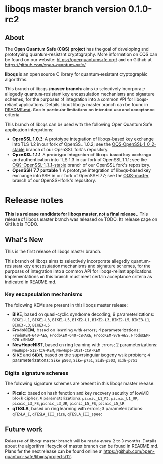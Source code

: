 liboqs master branch version 0.1.0-rc2
======================================

About
-----

The **Open Quantum Safe (OQS) project** has the goal of developing and prototyping quantum-resistant cryptography.  More information on OQS can be found on our website: https://openquantumsafe.org/ and on Github at https://github.com/open-quantum-safe/.  

**liboqs** is an open source C library for quantum-resistant cryptographic algorithms.  

This branch of liboqs (**master branch**) aims to selectively incorporate allegedly quantum-resistant key encapsulation mechanisms and signature schemes, for the purposes of integration into a common API for liboqs-reliant applications.  Details about liboqs master branch can be found in [README.md](https://github.com/open-quantum-safe/liboqs/blob/master/README.md).  See in particular limitations on intended use and acceptance criteria.

This branch of liboqs can be used with the following Open Quantum Safe application integrations:

- **OpenSSL 1.0.2**: A prototype integration of liboqs-based key exchange  into TLS 1.2 in our fork of OpenSSL 1.0.2; see the [OQS-OpenSSL-1\_0\_2-stable](https://github.com/open-quantum-safe/openssl/tree/OQS-OpenSSL_1_0_2-stable) branch of our OpenSSL fork's repository.
- **OpenSSL 1.1.1**: A prototype integration of liboqs-based key exchange and authentication into TLS 1.3 in our fork of OpenSSL 1.1.1; see the [OQS-OpenSSL-1\_1\_1-stable](https://github.com/open-quantum-safe/openssl/tree/OQS-OpenSSL_1_1_1-stable) branch of our OpenSSL fork's repository.
- **OpenSSH 7.7 portable 1**: A prototype integration of liboqs-based key exchange into SSH in our fork of OpenSSH 7.7; see the [OQS-master](https://github.com/open-quantum-safe/openssh-portable/tree/OQS-master) branch of our OpenSSH fork's repository.

Release notes
=============

**This is a release candidate for liboqs master, not a final release.**. This release of liboqs master branch was released on TODO.  Its release page on GitHub is TODO.

What's New
----------

This is the first release of liboqs master branch.

This branch of liboqs aims to selectively incorporate allegedly quantum-resistant key encapsulation mechanisms and signature schemes, for the purposes of integration into a common API for liboqs-reliant applications.  Implementations on this branch must meet certain acceptance criteria as indicated in README.md.

### Key encapsulation mechanisms

The following KEMs are present in this liboqs master release:

- **BIKE**, based on quasi-cyclic syndrome decoding; 9 parameterizations: `BIKE1-L1`, `BIKE1-L3`, `BIKE1-L5`, `BIKE2-L1`, `BIKE2-L3`, `BIKE2-L5`, `BIKE3-L1`, `BIKE3-L3`, `BIKE3-L5`
- **FrodoKEM**, based on learning with errors; 4 parameterizations: `FrodoKEM-640-AES`, `FrodoKEM-640-cSHAKE`, `FrodoKEM-976-AES`, `FrodoKEM-976-cSHAKE`
- **NewHopeNIST**, based on ring learning with errors; 2 parameterizations: `NewHope-512-CCA-KEM`, `NewHope-1024-CCA-KEM`
- **SIKE** and **SIDH**, based on the supersingular isogeny walk problem; 4 parameterizations: `Sike-p503`, `Sike-p751`, `Sidh-p503`, `Sidh-p751`

### Digital signature schemes

The following signature schemes are present in this liboqs master release:

- **Picnic**: based on hash function and key recovery security of lowMC block cipher; 6 parameterizations: `picnic_L1_FS`, `picnic_L1_UR`, `picnic_L3_FS`, `picnic_L3_UR`, `picnic_L5_FS`, `picnic_L5_UR`
- **qTESLA**, based on ring learning with errors; 3 parameterizations: `qTESLA_I`, `qTESLA_III_size`, `qTESLA_III_speed`

Future work
-----------

Releases of liboqs master branch will be made every 2 to 3 months.  Details about the algorithm lifecycle of master branch can be found in README.md.  Plans for the next release can be found online at https://github.com/open-quantum-safe/liboqs/projects/12.
